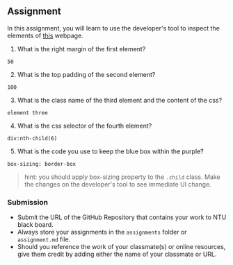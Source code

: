 ## Assignment

In this assignment, you will learn to use the developer's tool to inspect the elements of [this](https://nznznh.csb.app/) webpage.

1. What is the right margin of the first element? 
```
50
```

2. What is the top padding of the second element?
```
100
```

3. What is the class name of the third element and the content of the css?
```
element three
```

4. What is the css selector of the fourth element?
```
div:nth-child(6)
```

5. What is the code you use to keep the blue box within the purple?
```
box-sizing: border-box
```

> hint: you should apply box-sizing property to the `.child` class. Make the changes on the developer's tool to see immediate UI change.



### Submission 

- Submit the URL of the GitHub Repository that contains your work to NTU black board.
- Always store your assignments in the `assignments` folder or `assignment.md` file.
- Should you reference the work of your classmate(s) or online resources, give them credit by adding either the name of your classmate or URL. 
